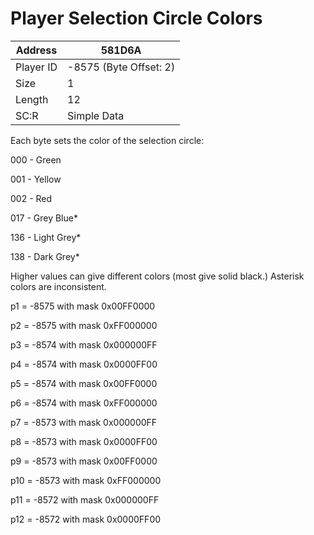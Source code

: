 #  Player Selection Circle Colors
Address   | 581D6A
----------|-------------
Player ID | -8575 (Byte Offset: 2)
Size 	  | 1
Length 	  | 12
SC:R      | Simple Data

Each byte sets the color of the selection circle:
000 - Green
001 - Yellow
002 - Red
017 - Grey Blue*
136 - Light Grey*
138 - Dark Grey*
Higher values can give different colors (most give solid black.) Asterisk colors are inconsistent.

p1 = -8575 with mask 0x00FF0000
p2 = -8575 with mask 0xFF000000
p3 = -8574 with mask 0x000000FF
p4 = -8574 with mask 0x0000FF00
p5 = -8574 with mask 0x00FF0000
p6 = -8574 with mask 0xFF000000
p7 = -8573 with mask 0x000000FF
p8 = -8573 with mask 0x0000FF00
p9 = -8573 with mask 0x00FF0000
p10 = -8573 with mask 0xFF000000
p11 = -8572 with mask 0x000000FF
p12 = -8572 with mask 0x0000FF00
